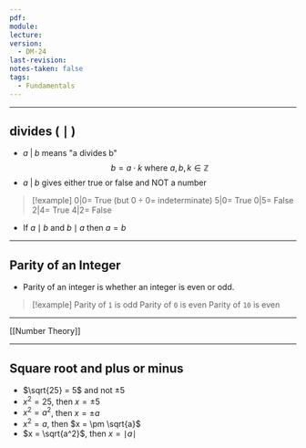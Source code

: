 ```yaml
---
pdf: 
module: 
lecture: 
version:
  - DM-24
last-revision: 
notes-taken: false
tags:
  - Fundamentals
---
```


---
## divides ( $\mid$ )

- $a \; | \; b$ means "a divides b"
$$
b = a \cdot k \text{ where }a, b, k \in \mathbb{Z}
$$
- $a \; | \; b$ gives either true or false and NOT a number

> [!example] 
> $0 | 0 =$ True (but $0 \div 0 =$ indeterminate)
> $5 | 0 =$ True
> $0 | 5 =$ False
> $2 | 4 =$ True
> $4 | 2 =$ False

- If $a \mid b$ and $b \mid a$ then $a = b$

---
## Parity of an Integer
- Parity of an integer is whether an integer is even or odd.

> [!example] 
> Parity of `1` is odd
> Parity of `0` is even
> Parity of `10` is even

---

[[Number Theory]]

---

## Square root and plus or minus
- $\sqrt{25} = 5$ and not $\pm 5$
- $x^2 = 25$, then $x = \pm 5$
- $x^2 = a^2$, then $x = \pm a$
- $x^2 = a$, then $x = \pm \sqrt{a}$
- $x = \sqrt{a^2}$, then $x = \mid a \mid$

